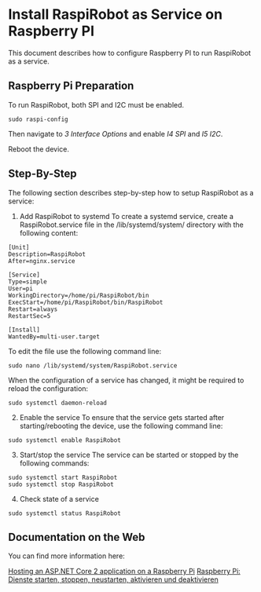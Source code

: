 # Install RaspiRobot as Service on Raspberry PI

This document describes how to configure Raspberry PI to run RaspiRobot as a service.

## Raspberry Pi Preparation

To run RaspiRobot, both SPI and I2C must be enabled.

```
sudo raspi-config
```

Then navigate to _3 Interface Options_ and enable _I4 SPI_ and _I5 I2C_.

Reboot the device.

## Step-By-Step
The following section describes step-by-step how to setup RaspiRobot as a service:

1. Add RaspiRobot to systemd
To create a systemd service, create a RaspiRobot.service file in the /lib/systemd/system/ directory with the following content: 
```
[Unit]
Description=RaspiRobot
After=nginx.service

[Service]
Type=simple
User=pi
WorkingDirectory=/home/pi/RaspiRobot/bin
ExecStart=/home/pi/RaspiRobot/bin/RaspiRobot
Restart=always
RestartSec=5

[Install]
WantedBy=multi-user.target
```

To edit the file use the following command line:
```
sudo nano /lib/systemd/system/RaspiRobot.service
```

When the configuration of a service has changed, it might be required to reload the configuration:
```
sudo systemctl daemon-reload
```

2. Enable the service
To ensure that the service gets started after starting/rebooting the device, use the following command line:
```
sudo systemctl enable RaspiRobot
```

3. Start/stop the service
The service can be started or stopped by the following commands:
```
sudo systemctl start RaspiRobot
sudo systemctl stop RaspiRobot
```

4. Check state of a service
```
sudo systemctl status RaspiRobot
```

## Documentation on the Web
You can find more information here:

[Hosting an ASP.NET Core 2 application on a Raspberry Pi](https://thomaslevesque.com/2018/04/17/hosting-an-asp-net-core-2-application-on-a-raspberry-pi/)
[Raspberry Pi: Dienste starten, stoppen, neustarten, aktivieren und deaktivieren](https://www.elektronik-kompendium.de/sites/raspberry-pi/2002211.htm)
